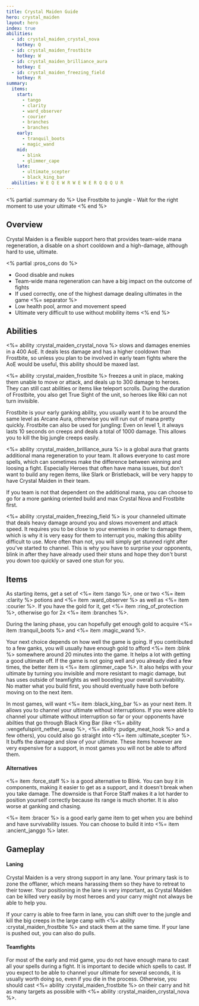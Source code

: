 ```yaml
---
title: Crystal Maiden Guide
hero: crystal_maiden
layout: hero
index: true
abilities:
  - id: crystal_maiden_crystal_nova
    hotkey: Q
  - id: crystal_maiden_frostbite
    hotkey: W
  - id: crystal_maiden_brilliance_aura
    hotkey: E
  - id: crystal_maiden_freezing_field
    hotkey: R
summary:
  items:
    start:
      - tango
      - clarity
      - ward_observer
      - courier
      - branches
      - branches
    early:
      - tranquil_boots
      - magic_wand
    mid:
      - blink
      - glimmer_cape
    late:
      - ultimate_scepter
      - black_king_bar
  abilities: W E Q E W R W E W E R Q Q Q U R
---
```


<% partial :summary do %>
Use Frostbite to jungle - Wait for the right moment to use your ultimate
<% end %>

## Overview

Crystal Maiden is a flexible support hero that provides team-wide mana
regeneration, a disable on a short cooldown and a high-damage, although
hard to use, ultimate.

<% partial :pros_cons do %>
* Good disable and nukes
* Team-wide mana regeneration can have a big impact on the outcome of fights
* If used correctly, one of the highest damage dealing ultimates in the game
<%= separator %>
* Low health pool, armor and movement speed
* Ultimate very difficult to use without mobility items
<% end %>

## Abilities

<%= ability :crystal_maiden_crystal_nova %> slows and damages enemies in a
400 AoE. It deals less damage and has a higher cooldown than Frostbite, so unless you
plan to be involved in early team fights where the AoE would be useful, this ability should be maxed last.

<%= ability :crystal_maiden_frostbite %> freezes a unit in place, making them unable to move
or attack, and deals up to 300 damage to heroes. They can still cast abilities or items
like teleport scrolls. During the duration of Frostbite, you also get True Sight
of the unit, so heroes like Riki can not turn invisible.

Frostbite is your early ganking ability, you usually want it to be around the same level as
Arcane Aura, otherwise you will run out of mana pretty quickly. Frostbite can also be used
for jungling: Even on level 1, it always lasts 10 seconds on creeps and deals a total of
1000 damage. This allows you to kill the big jungle creeps easily.

<%= ability :crystal_maiden_brilliance_aura %> is a global aura that grants additional
mana regeneration to your team. It allows everyone to cast more spells, which can sometimes
make the difference between winning and loosing a fight. Especially Heroes that often
have mana issues, but don't want to build any regen items, like Slark or Bristleback, will
be very happy to have Crystal Maiden in their team.

If you team is not that dependent on the additional mana, you can choose to go for a
more ganking oriented build and max Crystal Nova and Frostbite first.

<%= ability :crystal_maiden_freezing_field %> is your channeled ultimate that deals
heavy damage around you and slows movement and attack speed. It requires you
to be close to your enemies in order to damage them, which is why it is very easy
for them to interrupt you, making this ability difficult to use. More often than not,
you will simply get stunned right after you've started to channel. This is why you
have to surprise your opponents, blink in after they have already used their stuns
and hope they don't burst you down too quickly or saved one stun for you.

## Items

As starting items, get a set of <%= item :tango %>, one or two <%= item :clarity %> potions
and <%= item :ward_observer %> as well as <%= item :courier %>. If you have the gold for it,
get <%= item :ring_of_protection %>, otherwise go for 2x <%= item :branches %>.

During the laning phase, you can hopefully get enough gold to acquire <%= item :tranquil_boots %>
and <%= item :magic_wand %>.

Your next choice depends on how well the game is going. If you contributed to a few
ganks, you will usually have enough gold to afford <%= item :blink %> somewhere
around 20 minutes into the game. It helps a lot with getting a good ultimate off.
If the game is not going well and you already died a few times, the better item is
<%= item :glimmer_cape %>. It also helps with your ultimate by turning you invisible
and more resistant to magic damage, but has uses outside of teamfights as well
boosting your overall survivability. No matter what you build first,
you should eventually have both before moving on to the next item.

In most games, will want <%= item :black_king_bar %> as your next item. It allows you
to channel your ultimate without interruptions. If you were able to channel your
ultimate without interruption so far or your opponents have abilties that go through
Black King Bar (like <%= ability :vengefulspirit_nether_swap %>, <%= ability :pudge_meat_hook %> and a few others),
you could also go straight into <%= item :ultimate_scepter %>. It buffs the damage
and slow of your ultimate. These items however are very expensive for a support,
in most games you will not be able to afford them.

#### Alternatives

<%= item :force_staff %> is a good alternative to Blink. You can buy it in components,
making it easier to get as a support, and it doesn't break when you take damage.
The downside is that Force Staff makes it a lot harder to position yourself correctly
because its range is much shorter. It is also worse at ganking and chasing.

<%= item :bracer %> is a good early game item to get when you are behind and have survivability issues.
You can choose to build it into <%= item :ancient_janggo %> later.

## Gameplay

#### Laning

Crystal Maiden is a very strong support in any lane. Your primary task is to zone
the offlaner, which means harassing them so they have to retreat to their tower.
Your positioning in the lane is very important, as Crystal Maiden can be killed very
easily by most heroes and your carry might not always be able to help you.

If your carry is able to free farm in lane, you can shift over to the jungle and kill
the big creeps in the large camp with <%= ability :crystal_maiden_frostbite %> and
stack them at the same time. If your lane is pushed out, you can also do pulls.

#### Teamfights

For most of the early and mid game, you do not have enough mana to cast all your
spells during a fight. It is important to decide which spells to cast. If you expect
to be able to channel your ultimate for several seconds, it is usually worth doing so,
even if you die in the process. Otherwise, you should cast <%= ability :crystal_maiden_frostbite %>
on their carry and hit as many targets as possible with <%= ability :crystal_maiden_crystal_nova %>.
